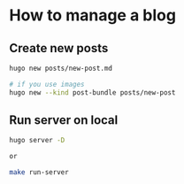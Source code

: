 # How to manage a blog

## Create new posts

```sh
hugo new posts/new-post.md

# if you use images
hugo new --kind post-bundle posts/new-post
```

## Run server on local

```sh
hugo server -D

or

make run-server
```
